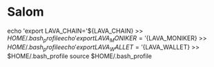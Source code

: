# Salom
echo 'export LAVA_CHAIN='${LAVA_CHAIN} >> $HOME/.bash_profile echo 'export LAVA_MONIKER='${LAVA_MONIKER} >> $HOME/.bash_profile echo 'export LAVA_WALLET='${LAVA_WALLET} >> $HOME/.bash_profile source $HOME/.bash_profile
